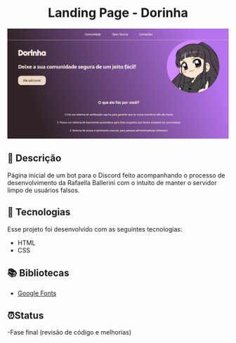 <h1 align="center">
 Landing Page - Dorinha
</h1>

![Resultado final do projeto](https://raw.githubusercontent.com/winebarboza/landing_page/dev/resultado-final-imagem.png)

## 📝 Descrição 

Página inicial de um bot para o Discord feito acompanhando o processo de desenvolvimento da Rafaella Ballerini com o intuito de manter o servidor limpo de
usuários falsos. 

## 🚀 Tecnologias

Esse projeto foi desenvolvido com as seguintes tecnologias:

- HTML
- CSS

## 📚 Bibliotecas

- [Google Fonts](https://fonts.google.com/)

## ⏰Status

-Fase final (revisão de código e melhorias)


